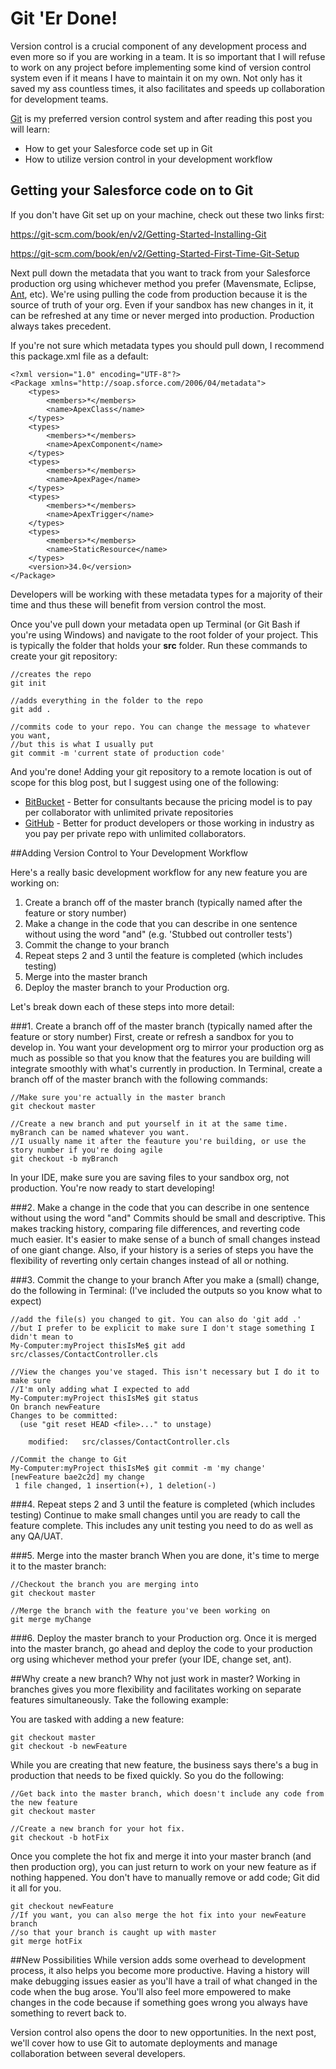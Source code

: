 # Git 'Er Done!

Version control is a crucial component of any development process and even more so if you are working in a team. It is so important that I will refuse to work on any project before implementing some kind of version control system even if it means I have to maintain it on my own. Not only has it saved my ass countless times, it also facilitates and speeds up collaboration for development teams.

[Git](https://git-scm.com/) is my preferred version control system and after reading this post you will learn:

* How to get your Salesforce code set up in Git
* How to utilize version control in your development workflow

## Getting your Salesforce code on to Git

If you don't have Git set up on your machine, check out these two links first:

https://git-scm.com/book/en/v2/Getting-Started-Installing-Git

https://git-scm.com/book/en/v2/Getting-Started-First-Time-Git-Setup

Next pull down the metadata that you want to track from your Salesforce production org using whichever method you prefer  (Mavensmate, Eclipse, [Ant](http://www.socalledprogrammer.com/2015/01/the-ant-jobs-go-marching.html), etc). We're using pulling the code from production because it is the source of truth of your org. Even if your sandbox has new changes in it, it can be refreshed at any time or never merged into production. Production always takes precedent.

If you're not sure which metadata types you should pull down, I recommend this package.xml file as a default:

```
<?xml version="1.0" encoding="UTF-8"?>
<Package xmlns="http://soap.sforce.com/2006/04/metadata">
    <types>
        <members>*</members>
        <name>ApexClass</name>
    </types>
    <types>
        <members>*</members>
        <name>ApexComponent</name>
    </types>
    <types>
        <members>*</members>
        <name>ApexPage</name>
    </types>
    <types>
        <members>*</members>
        <name>ApexTrigger</name>
    </types>
    <types>
        <members>*</members>
        <name>StaticResource</name>
    </types>
    <version>34.0</version>
</Package>
```

Developers will be working with these metadata types for a majority of their time and thus these will benefit from version control the most.

Once you've pull down your metadata open up Terminal (or Git Bash if you're using Windows) and navigate to the root folder of your project. This is typically the folder that holds your **src** folder. Run these commands to create your git repository:

```
//creates the repo
git init

//adds everything in the folder to the repo
git add . 

//commits code to your repo. You can change the message to whatever you want,
//but this is what I usually put
git commit -m 'current state of production code' 
```

And you're done! Adding your git repository to a remote location is out of scope for this blog post, but I suggest using one of the following:
* [BitBucket](https://bitbucket.org/) - Better for consultants because the pricing model is to pay per collaborator with unlimited private repositories
* [GitHub](https://github.com/) - Better for product developers or those working in industry as you pay per private repo with unlimited collaborators.

##Adding Version Control to Your Development Workflow

Here's a really basic development workflow for any new feature you are working on:

1. Create a branch off of the master branch (typically named after the feature or story number)
2. Make a change in the code that you can describe in one sentence without using the word "and" (e.g. 'Stubbed out controller tests')
3. Commit the change to your branch
4. Repeat steps 2 and 3 until the feature is completed (which includes testing)
5. Merge into the master branch
6. Deploy the master branch to your Production org.

Let's break down each of these steps into more detail:

###1. Create a branch off of the master branch (typically named after the feature or story number)
First, create or refresh a sandbox for you to develop in. You want your development org to mirror your production org as much as possible so that you know that the features you are building will integrate smoothly with what's currently in production. In Terminal, create a branch off of the master branch with the following commands:

```
//Make sure you're actually in the master branch
git checkout master 

//Create a new branch and put yourself in it at the same time. myBranch can be named whatever you want.
//I usually name it after the feauture you're building, or use the story number if you're doing agile
git checkout -b myBranch
```

In your IDE, make sure you are saving files to your sandbox org, not production. You're now ready to start developing!

###2. Make a change in the code that you can describe in one sentence without using the word "and"
Commits should be small and descriptive. This makes tracking history, comparing file differences, and reverting code much easier. It's easier to make sense of a bunch of small changes instead of one giant change. Also, if your history is a series of steps you have the flexibility of reverting only certain changes instead of all or nothing.

###3. Commit the change to your branch
After you make a (small) change, do the following in Terminal: (I've included the outputs so you know what to expect\)

```
//add the file(s) you changed to git. You can also do 'git add .'
//but I prefer to be explicit to make sure I don't stage something I didn't mean to
My-Computer:myProject thisIsMe$ git add src/classes/ContactController.cls 

//View the changes you've staged. This isn't necessary but I do it to make sure
//I'm only adding what I expected to add
My-Computer:myProject thisIsMe$ git status
On branch newFeature
Changes to be committed:
  (use "git reset HEAD <file>..." to unstage)

	modified:   src/classes/ContactController.cls

//Commit the change to Git
My-Computer:myProject thisIsMe$ git commit -m 'my change'
[newFeature bae2c2d] my change
 1 file changed, 1 insertion(+), 1 deletion(-)
 ```

###4. Repeat steps 2 and 3 until the feature is completed (which includes testing)
Continue to make small changes until you are ready to call the feature complete. This includes any unit testing you need to do as well as any QA/UAT.

###5. Merge into the master branch
When you are done, it's time to merge it to the master branch:

```
//Checkout the branch you are merging into
git checkout master

//Merge the branch with the feature you've been working on
git merge myChange
```

###6. Deploy the master branch to your Production org.
Once it is merged into the master branch, go ahead and deploy the code to your production org using whichever method your prefer (your IDE, change set, ant).

##Why create a new branch? Why not just work in master?
Working in branches gives you more flexibility and facilitates working on separate features simultaneously. Take the following example:

You are tasked with adding a new feature:

```
git checkout master
git checkout -b newFeature
```

While you are creating that new feature, the business says there's a bug in production that needs to be fixed quickly. So you do the following:

```
//Get back into the master branch, which doesn't include any code from the new feature
git checkout master

//Create a new branch for your hot fix.
git checkout -b hotFix
```

Once you complete the hot fix and merge it into your master branch (and then production org), you can just return to work on your new feature as if nothing happened. You don't have to manually remove or add code; Git did it all for you.

```
git checkout newFeature
//If you want, you can also merge the hot fix into your newFeature branch
//so that your branch is caught up with master
git merge hotFix
```

##New Possibilities
While version adds some overhead to development process, it also helps you become more productive. Having a history will make debugging issues easier as you'll have a trail of what changed in the code when the bug arose. You'll also feel more empowered to make changes in the code because if something goes wrong you always have something to revert back to.

Version control also opens the door to new opportunities. In the next post, we'll cover how to use Git to automate deployments and manage collaboration between several developers.
